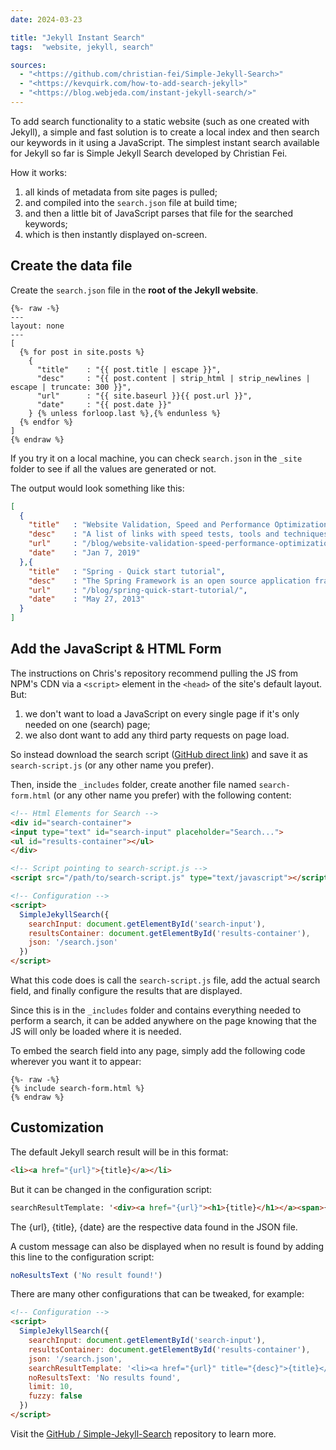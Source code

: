 ```yaml
---
date: 2024-03-23

title: "Jekyll Instant Search"
tags:  "website, jekyll, search"

sources:
  - "<https://github.com/christian-fei/Simple-Jekyll-Search>"
  - "<https://kevquirk.com/how-to-add-search-jekyll>"
  - "<https://blog.webjeda.com/instant-jekyll-search/>"
---
```



To add search functionality to a static website (such as one created with Jekyll),
a simple and fast solution is to create a local index and then search our keywords in it using a JavaScript.
The simplest instant search available for Jekyll so far is Simple Jekyll Search developed by Christian Fei.

How it works:
1. all kinds of metadata from site pages is pulled;
2. and compiled into the `search.json` file  at build time;
3. and then a little bit of JavaScript parses that file for the searched keywords;
4. which is then instantly displayed on-screen.

## Create the data file

Create the `search.json` file in the **root of the Jekyll website**.

```liquid
{%- raw -%}
---
layout: none
---
[
  {% for post in site.posts %}
    {
      "title"    : "{{ post.title | escape }}",
      "desc"     : "{{ post.content | strip_html | strip_newlines | escape | truncate: 300 }}",
      "url"      : "{{ site.baseurl }}{{ post.url }}",
      "date"     : "{{ post.date }}"
    } {% unless forloop.last %},{% endunless %}
  {% endfor %}
]
{% endraw %}
```

If you try it on a local machine, you can check `search.json` in the `_site` folder to see if all the values are generated or not.

The output would look something like this:

```json
[
  {
    "title"   : "Website Validation, Speed and Performance Optimization",
    "desc"    : "A list of links with speed tests, tools and techniques to optimize page speed and the overall website performance.Managing page speed (the speed at which the website loads and reacts to user input) can drastically improve user experience (UX) and search engine optimization (SEO).Speed      Google...",
    "url"     : "/blog/website-validation-speed-performance-optimization/",
    "date"    : "Jan 7, 2019"
  },{
    "title"   : "Spring - Quick start tutorial",
    "desc"    : "The Spring Framework is an open source application framework and inversion of control container for the Java platform.The framework’s core features can be used by any Java application, but there are extensions for building web applications on top of the Java EE platform.Although the framework doe...",
    "url"     : "/blog/spring-quick-start-tutorial/",
    "date"    : "May 27, 2013"
  }
]
```


## Add the JavaScript & HTML Form

The instructions on Chris's repository recommend pulling the JS from NPM's CDN via a `<script>` element
in the `<head>` of the site's default layout. But:
1. we don't want to load a JavaScript on every single page if it's only needed on one (search) page;
2. we also dont want to add any third party requests on page load.

So instead download the search script
([GitHub direct link](https://raw.githubusercontent.com/christian-fei/Simple-Jekyll-Search/master/dest/simple-jekyll-search.js))
and save it as `search-script.js` (or any other name you prefer).

Then, inside the `_includes` folder, create another file named `search-form.html` (or any other name you prefer) with
the following content:

```html
<!-- Html Elements for Search -->
<div id="search-container">
<input type="text" id="search-input" placeholder="Search...">
<ul id="results-container"></ul>
</div>

<!-- Script pointing to search-script.js -->
<script src="/path/to/search-script.js" type="text/javascript"></script>

<!-- Configuration -->
<script>
  SimpleJekyllSearch({
    searchInput: document.getElementById('search-input'),
    resultsContainer: document.getElementById('results-container'),
    json: '/search.json'
  })
</script>
```

What this code does is call the `search-script.js` file,
add the actual search field, and finally configure the results that are displayed.

Since this is in the `_includes` folder and contains everything needed to perform a search,
it can be added anywhere on the page knowing that the JS will only be loaded where it is needed.

To embed the search field into any page, simply add the following code wherever you want it to appear:

```liquid
{%- raw -%}
{% include search-form.html %}
{% endraw %}
```


## Customization

The default Jekyll search result will be in this format:

```html
<li><a href="{url}">{title}</a></li>
```

But it can be changed in the configuration script:

```html
searchResultTemplate: '<div><a href="{url}"><h1>{title}</h1></a><span>{date}</span></div>'
```

The {url}, {title}, {date} are the respective data found in the JSON file.

A custom message can also be displayed when no result is found by adding this line to the configuration script:

```js
noResultsText ('No result found!')
```

There are many other configurations that can be tweaked, for example:

```html
<!-- Configuration -->
<script>
  SimpleJekyllSearch({
    searchInput: document.getElementById('search-input'),
    resultsContainer: document.getElementById('results-container'),
    json: '/search.json',
    searchResultTemplate: '<li><a href="{url}" title="{desc}">{title}</a></li>',
    noResultsText: 'No results found',
    limit: 10,
    fuzzy: false
  })
</script>
```

Visit the [GitHub / Simple-Jekyll-Search](https://github.com/christian-fei/Simple-Jekyll-Search) repository
to learn more.
